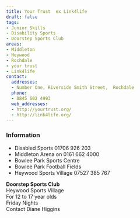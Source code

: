 ```yaml
---
title: Your Trust  ex Link4life
draft: false
tags:
- Junior Skills
- Disability Sports
- Doorstep Sports Club
areas:
- Middleton
- Heywood
- Rochdale
- your trust
- Link4life
contact:
  addresses:
  - Number One, Riverside Smith Street,  Rochdale
  phone:
  - 0845 602 4993
  web_addresses:
  - http://yourtrust.org/
  - http://link4life.org/
---
```


### Information   
* Disabled Sports 01706 926 203   
* Middleton Arena on 0161 662 4000   
* Bowlee Park Sports Centre   
* Bowlee Park Football Fields   
* Heywood Sports Village  07527 385 767  

**Doorstep Sports Club**  
Heywood Sports Village  
For 12 to 17 year olds   
Friday Nights   
Contact Diane Higgins   

